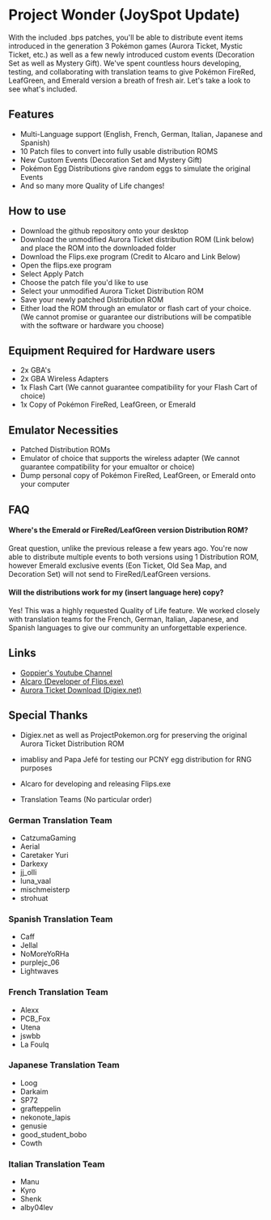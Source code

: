 
# Project Wonder (JoySpot Update)

With the included .bps patches, you'll be able to distribute event items introduced in the generation 3 Pokémon games (Aurora Ticket, Mystic Ticket, etc.) as well as a few newly introduced custom events (Decoration Set as well as Mystery Gift). We've spent countless hours developing, testing, and collaborating with translation teams to give Pokémon FireRed, LeafGreen, and Emerald version a breath of fresh air. Let's take a look to see what's included.

## Features

- Multi-Language support (English, French, German, Italian, Japanese and Spanish)
- 10 Patch files to convert into fully usable distribution ROMS 
- New Custom Events (Decoration Set and Mystery Gift)
- Pokémon Egg Distributions give random eggs to simulate the original Events
- And so many more Quality of Life changes!


## How to use

- Download the github repository onto your desktop
- Download the unmodified Aurora Ticket distribution ROM (Link below) and place the ROM into the downloaded folder
- Download the Flips.exe program (Credit to Alcaro and Link Below)
- Open the flips.exe program
- Select Apply Patch 
- Choose the patch file you'd like to use
- Select your unmodified Aurora Ticket Distribution ROM
- Save your newly patched Distribution ROM 
- Either load the ROM through an emulator or flash cart of your choice. (We cannot promise or guarantee our distributions will be compatible with the software or hardware you choose)


## Equipment Required for Hardware users

- 2x GBA's
- 2x GBA Wireless Adapters
- 1x Flash Cart (We cannot guarantee compatibility for your Flash Cart of choice)
- 1x Copy of Pokémon FireRed, LeafGreen, or Emerald

## Emulator Necessities

- Patched Distribution ROMs
- Emulator of choice that supports the wireless adapter (We cannot guarantee compatibility for your emualtor or choice)
- Dump personal copy of Pokémon FireRed, LeafGreen, or Emerald onto your computer
## FAQ

#### Where's the Emerald or FireRed/LeafGreen version Distribution ROM?

Great question, unlike the previous release a few years ago. You're now able to distribute multiple events to both versions using 1 Distribution ROM, however Emerald exclusive events (Eon Ticket, Old Sea Map, and Decoration Set) will not send to FireRed/LeafGreen versions.

#### Will the distributions work for my (insert language here) copy?

Yes! This was a highly requested Quality of Life feature. We worked closely with translation teams for the French, German, Italian, Japanese, and Spanish languages to give our community an unforgettable experience.

## Links

 - [Goppier's Youtube Channel](https://www.youtube.com/@Goppier)
 - [Alcaro (Developer of Flips.exe)](https://github.com/Alcaro/Flips/releases)
 - [Aurora Ticket Download (Digiex.net)](https://digiex.net/threads/pokemon-aurora-ticket-distribution-usa-gba-cartridge-rom-download-usa.14901/)


## Special Thanks

- Digiex.net as well as ProjectPokemon.org for preserving the original Aurora Ticket Distribution ROM 

- imablisy and Papa Jefé for testing our PCNY egg distribution for RNG purposes

- Alcaro for developing and releasing Flips.exe

- Translation Teams (No particular order)

### German Translation Team 
 - CatzumaGaming
 - Aerial
 - Caretaker Yuri
 - Darkexy
 - jj_olli
 - luna_vaal
 - mischmeisterp
 - strohuat
 
 ### Spanish Translation Team
  - Caff 
  - Jellal
  - NoMoreYoRHa
  - purplejc_06
  - Lightwaves

  ### French Translation Team
  - Alexx
  - PCB_Fox
  - Utena
  - jswbb
  - La Foulq

  ### Japanese Translation Team
  - Loog
  - Darkaim
  - SP72
  - grafteppelin
  - nekonote_lapis
  - genusie
  - good_student_bobo
  - Cowth

  ### Italian Translation Team
  - Manu
  - Kyro
  - Shenk
  - alby04lev
